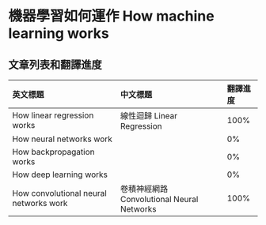 # 機器學習如何運作 **How machine learning works**

## 文章列表和翻譯進度

| 英文標題 | 中文標題 | 翻譯進度 |
| :--- | :--- | :--- |
| How linear regression works | 線性迴歸 Linear Regression | 100% |
| How neural networks work |  | 0% |
| How backpropagation works |  | 0% |
| How deep learning works |  | 0% |
| How convolutional neural networks work | 卷積神經網路 Convolutional Neural Networks | 100% |



